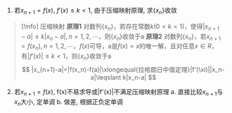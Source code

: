 
1. 若$x_{n+1}=f(x)$, $f'(x)\leqslant k<1$, 由于压缩映射原理, 求$\{x_n\}$收敛

>[!info] 压缩映射
>**原理1** 对数列$\{x_n\}$，若存在常数$k(0<k<1)$，使得$|x_{n+1}-a|\leqslant k|x_n-a|,n=1,2,\cdots$，则$\{x_n\}$收敛于a
 **原理2** 对数列$\{x_n\}$，若$x_{n+1}=f(x_n),n=1,2,\cdots$，$f(x)$可导，a是$f(x)=x$的唯一解，且对任意$x\in R$，有$|f'(x)|\leqslant k<1$，则$\{x_n\}$收敛于a
 $$
 |x_{n+1}-a|=|f(x_n)-f(a)|\xlongequal{拉格朗日中值定理}|f'(\xi)||x_n-a|\leqslant k|x_n-a|
 $$

2. 若$x_{n+1}=f(x)$, f(x)不易求导或|f'(x)|不满足压缩映射原理
   a. 直接比较$x_{n+1}$与$x_n$大小, 定单调
   b. 做差, 根据正负定单调